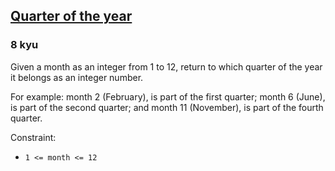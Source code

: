 <h2><a href=https://www.codewars.com/kata/5ce9c1000bab0b001134f5af/train/ruby target="_blank">Quarter of the year</a></h2><h3>8 kyu</h3><p>Given a month as an integer from 1 to 12, return to which quarter of the year it belongs as an integer number.</p><p>For example: month 2 (February), is part of the first quarter; month 6 (June), is part of the second quarter; and month 11 (November), is part of the fourth quarter.</p><p>Constraint:</p><ul><li><code>1 &lt;= month &lt;= 12</code></li></ul>